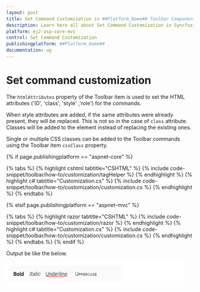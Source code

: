 ```yaml
---
layout: post
title: Set Command Customization in ##Platform_Name## Toolbar Component | Syncfusion
description: Learn here all about Set Command Customization in Syncfusion ##Platform_Name## Toolbar component of Syncfusion Essential JS 2 and more.
platform: ej2-asp-core-mvc
control: Set Command Customization
publishingplatform: ##Platform_Name##
documentation: ug
---
```



# Set command customization

The `htmlAttributes` property of the Toolbar item is used to set the HTML attributes ('ID', 'class', 'style' ,'role') for the commands.

When style attributes are added, if the same attributes were already present, they will be replaced. This is not so in the case of `class` attribute. Classes will be added to the element instead of replacing the existing ones.

Single or multiple CSS classes can be added to the Toolbar commands using the Toolbar item `cssClass` property.

{% if page.publishingplatform == "aspnet-core" %}

{% tabs %}
{% highlight cshtml tabtitle="CSHTML" %}
{% include code-snippet/toolbar/how-to/customization/tagHelper %}
{% endhighlight %}
{% highlight c# tabtitle="Customization.cs" %}
{% include code-snippet/toolbar/how-to/customization/customization.cs %}
{% endhighlight %}
{% endtabs %}

{% elsif page.publishingplatform == "aspnet-mvc" %}

{% tabs %}
{% highlight razor tabtitle="CSHTML" %}
{% include code-snippet/toolbar/how-to/customization/razor %}
{% endhighlight %}
{% highlight c# tabtitle="Customization.cs" %}
{% include code-snippet/toolbar/how-to/customization/customization.cs %}
{% endhighlight %}
{% endtabs %}
{% endif %}



Output be like the below.

![Alt text](../images/toolbar_command.PNG)